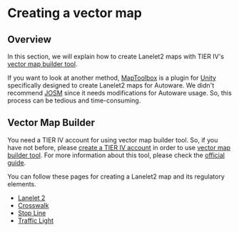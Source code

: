 # Creating a vector map

## Overview

In this section, we will explain how to create Lanelet2 maps with TIER IV's [vector map builder tool](https://tools.tier4.jp/feature/vector_map_builder_ll2/).

If you want to look at another method,
[MapToolbox](https://github.com/autocore-ai/MapToolbox) is a plugin for [Unity](https://unity.com/) specifically designed to create Lanelet2 maps for Autoware.
We didn't recommend [JOSM](https://josm.openstreetmap.de/) since it needs modifications for Autoware usage.
So, this process can be tedious and time-consuming.

## Vector Map Builder

You need a TIER IV account for using vector map builder tool.
So, if you have not before, please [create a TIER IV account](https://account.tier4.jp/registration?return_to=/oidc/login?login_challenge=81c846efae994bf8a79dac0aab6b8875)
in order to use [vector map builder tool](https://tools.tier4.jp/feature/vector_map_builder_ll2/).
For more information about this tool, please check the [official guide](https://docs.web.auto/en/user-manuals/vector-map-builder/introduction).

You can follow these pages for creating a Lanelet2 map and its regulatory elements.

- [Lanelet 2](./lanelet2)
- [Crosswalk](./crosswalk)
- [Stop Line](./stop-line)
- [Traffic Light](./traffic-light)
